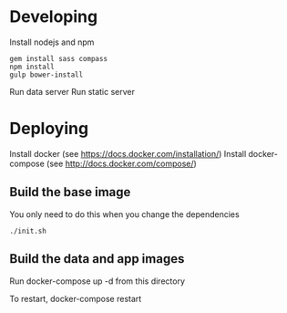 # Developing
Install nodejs and npm

```
gem install sass compass
npm install
gulp bower-install
```

Run data server
Run static server

# Deploying
Install docker (see https://docs.docker.com/installation/)
Install docker-compose (see http://docs.docker.com/compose/)

## Build the base image
You only need to do this when you change the dependencies

```
./init.sh
```

## Build the data and app images

Run docker-compose up -d from this directory

To restart, docker-compose restart
